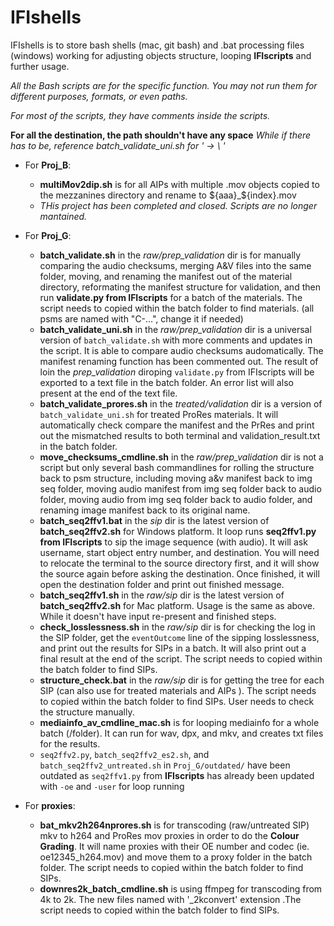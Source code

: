 # IFIshells
IFIshells is to store bash shells (mac, git bash) and .bat processing files (windows) working for adjusting objects structure, looping **IFIscripts** and further usage.

*All the Bash scripts are for the specific function. You may not run them for different purposes, formats, or even paths.*

*For most of the scripts, they have comments inside the scripts.*

**For all the destination, the path shouldn't have any space**
*While if there has to be, reference batch_validate_uni.sh for ' -> \ '*

- For <strong>Proj_B</strong>:
  - **multiMov2dip.sh** is for all AIPs with multiple .mov objects copied to the mezzanines directory and rename to ${aaa}_${index}.mov
  - *THis project has been completed and closed. Scripts are no longer mantained.*

- For <strong>Proj_G</strong>:
  - **batch_validate.sh** in the *raw/prep_validation* dir is for manually comparing the audio checksums, merging A&V files into the same folder, moving, and renaming the manifest out of the material directory, reformating the manifest structure for validation, and then run **validate.py from IFIscripts** for a batch of the materials. The script needs to copied within the batch folder to find materials. (all psms are named with "C-...", change it if needed)
  - **batch_validate_uni.sh** in the *raw/prep_validation* dir is a universal version of `batch_validate.sh` with more comments and updates in the script. It is able to compare audio checksums audomatically. The manifest renaming function has been commented out. The result of loin the *prep_validation* diroping `validate.py` from IFIscripts will be exported to a text file in the batch folder. An error list will also present at the end of the text file.
  - **batch_validate_prores.sh** in the *treated/validation* dir is a version of `batch_validate_uni.sh` for treated ProRes materials. It will automatically check compare the manifest and the PrRes and print out the mismatched results to both terminal and validation_result.txt in the batch folder. 
  - **move_checksums_cmdline.sh** in the *raw/prep_validation* dir is not a script but only several bash commandlines for rolling the structure back to psm structure, including moving a&v manifest back to img seq folder, moving audio manifest from img seq folder back to audio folder, moving audio from img seq folder back to audio folder, and renaming image manifest back to its original name.
  - **batch_seq2ffv1.bat** in the *sip* dir is the latest version of **batch_seq2ffv2.sh** for Windows platform. It loop runs **seq2ffv1.py from IFIscripts** to sip the image sequence (with audio). It will ask username, start object entry number, and destination. You will need to relocate the terminal to the source directory first, and it will show the source again before asking the destination. Once finished, it will open the destination folder and print out finished message.
  - **batch_seq2ffv1.sh** in the *raw/sip* dir is the latest version of **batch_seq2ffv2.sh** for Mac platform. Usage is the same as above. While it doesn't have input re-present and finished steps.
  - **check_losslessness.sh** in the *raw/sip* dir is for checking the log in the SIP folder, get the `eventOutcome` line of the sipping losslessness, and print out the results for SIPs in a batch. It will also print out a final result at the end of the script. The script needs to copied within the batch folder to find SIPs.
  - **structure_check.bat** in the *raw/sip* dir is for getting the tree for each SIP (can also use for treated materials and AIPs ). The script needs to copied within the batch folder to find SIPs. User needs to check the structure manually.
  - **mediainfo_av_cmdline_mac.sh** is for looping mediainfo for a whole batch (/folder). It can run for wav, dpx, and mkv, and creates txt files for the results.
  - `seq2ffv2.py`, `batch_seq2ffv2_es2.sh`, and `batch_seq2ffv2_untreated.sh` in `Proj_G/outdated/` have been outdated as `seq2ffv1.py` from **IFIscripts** has already been updated with `-oe` and `-user` for loop running
  
- For <strong>proxies</strong>:
  - **bat_mkv2h264nprores.sh** is for transcoding (raw/untreated SIP) mkv to h264 and ProRes mov proxies in order to do the **Colour Grading**. It will name proxies with their OE number and codec (ie. oe12345_h264.mov) and move them to a proxy folder in the batch folder. The script needs to copied within the batch folder to find SIPs.
  - **downres2k_batch_cmdline.sh** is using ffmpeg for transcoding from 4k to 2k. The new files named with '_2kconvert' extension .The script needs to copied within the batch folder to find SIPs.
